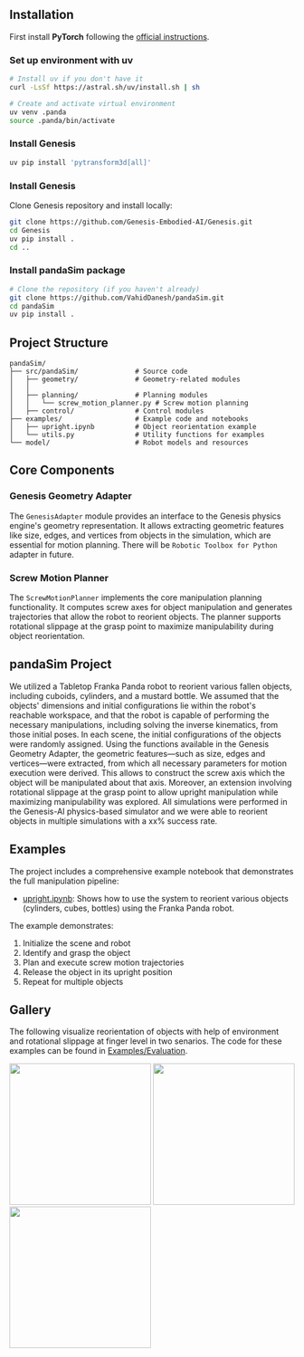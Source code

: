 ## Installation

First install **PyTorch**  following the [official instructions](https://pytorch.org/get-started/locally/).

### Set up environment with uv

```bash
# Install uv if you don't have it
curl -LsSf https://astral.sh/uv/install.sh | sh

# Create and activate virtual environment
uv venv .panda
source .panda/bin/activate
```
### Install Genesis
```bash
uv pip install 'pytransform3d[all]'
```

### Install Genesis

Clone Genesis repository and install locally:
```bash
git clone https://github.com/Genesis-Embodied-AI/Genesis.git
cd Genesis
uv pip install .
cd ..
```

### Install pandaSim package

```bash
# Clone the repository (if you haven't already)
git clone https://github.com/VahidDanesh/pandaSim.git
cd pandaSim
uv pip install .
```

## Project Structure

```
pandaSim/
├── src/pandaSim/              # Source code
│   ├── geometry/              # Geometry-related modules
│   │
│   ├── planning/              # Planning modules
│   │   └── screw_motion_planner.py # Screw motion planning
│   ├── control/               # Control modules
├── examples/                  # Example code and notebooks
│   ├── upright.ipynb          # Object reorientation example
│   └── utils.py               # Utility functions for examples
└── model/                     # Robot models and resources
```

## Core Components

### Genesis Geometry Adapter

The `GenesisAdapter` module provides an interface to the Genesis physics engine's geometry representation. It allows extracting geometric features like size, edges, and vertices from objects in the simulation, which are essential for motion planning. There will be `Robotic Toolbox for Python` adapter in future.

### Screw Motion Planner

The `ScrewMotionPlanner` implements the core manipulation planning functionality. It computes screw axes for object manipulation and generates trajectories that allow the robot to reorient objects. The planner supports rotational slippage at the grasp point to maximize manipulability during object reorientation.

## pandaSim Project

We utilized a Tabletop Franka Panda robot to reorient various fallen objects, including cuboids, cylinders, and a mustard bottle. 
We assumed that the objects' dimensions and initial configurations lie within the robot's reachable workspace, and that the robot is capable of performing the necessary manipulations, including solving the inverse kinematics, from those initial poses. 
In each scene, the initial configurations of the objects were randomly assigned. Using the functions available in the Genesis Geometry Adapter, the geometric features—such as size, edges and vertices—were extracted, from which all necessary parameters for motion execution were derived.
This allows to construct the screw axis which the object will be manipulated about that axis.
Moreover, an extension involving rotational slippage at the grasp point to allow upright manipulation while maximizing manipulability was explored.
All simulations were performed in the Genesis-AI physics-based simulator and we were able to reorient objects in multiple simulations with a xx\% success rate. 

## Examples

The project includes a comprehensive example notebook that demonstrates the full manipulation pipeline:

- [upright.ipynb](https://github.com/VahidDanesh/pandaSim/blob/master/examples/upright.ipynb): Shows how to use the system to reorient various objects (cylinders, cubes, bottles) using the Franka Panda robot.

The example demonstrates:
1. Initialize the scene and robot
2. Identify and grasp the object
3. Plan and execute screw motion trajectories
4. Release the object in its upright position
5. Repeat for multiple objects

## Gallery

The following visualize reorientation of objects with help of environment and rotational slippage at finger level in two senarios.
The code for these examples can be found in
[Examples/Evaluation](https://github.com/VahidDanesh/pandaSim/blob/master/examples/upright.ipynb).

<img src="https://github.com/VahidDanesh/pandaSim/blob/master/examples/videos/v3.gif" height=250px/>            <img src="https://github.com/VahidDanesh/pandaSim/blob/master/examples/videos/v5.gif" height=250px/>            <img src="https://github.com/VahidDanesh/pandaSim/blob/master/examples/videos/v4.gif" height=250px/>





